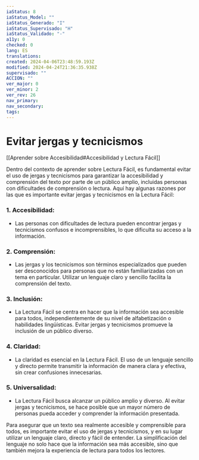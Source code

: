 ```yaml
---
iaStatus: 8
iaStatus_Model: ""
iaStatus_Generado: "I"
iaStatus_Supervisado: "H"
iaStatus_Validado: "-"
a11y: 0
checked: 0
lang: ES
translations: 
created: 2024-04-06T23:48:59.193Z
modified: 2024-04-24T21:36:35.938Z
supervisado: ""
ACCION: ""
ver_major: 0
ver_minor: 2
ver_rev: 26
nav_primary: 
nav_secondary: 
tags:
---
```

# Evitar jergas y tecnicismos

[[Aprender sobre Accesibilidad#Accesibilidad y Lectura Fácil]]

Dentro del contexto de aprender sobre Lectura Fácil, es fundamental evitar el uso de jergas y tecnicismos para garantizar la accesibilidad y comprensión del texto por parte de un público amplio, incluidas personas con dificultades de comprensión o lectura. Aquí hay algunas razones por las que es importante evitar jergas y tecnicismos en la Lectura Fácil:

### 1. Accesibilidad:

- Las personas con dificultades de lectura pueden encontrar jergas y tecnicismos confusos e incomprensibles, lo que dificulta su acceso a la información.

### 2. Comprensión:

- Las jergas y los tecnicismos son términos especializados que pueden ser desconocidos para personas que no están familiarizadas con un tema en particular. Utilizar un lenguaje claro y sencillo facilita la comprensión del texto.

### 3. Inclusión:

- La Lectura Fácil se centra en hacer que la información sea accesible para todos, independientemente de su nivel de alfabetización o habilidades lingüísticas. Evitar jergas y tecnicismos promueve la inclusión de un público diverso.

### 4. Claridad:

- La claridad es esencial en la Lectura Fácil. El uso de un lenguaje sencillo y directo permite transmitir la información de manera clara y efectiva, sin crear confusiones innecesarias.

### 5. Universalidad:

- La Lectura Fácil busca alcanzar un público amplio y diverso. Al evitar jergas y tecnicismos, se hace posible que un mayor número de personas pueda acceder y comprender la información presentada.

Para asegurar que un texto sea realmente accesible y comprensible para todos, es importante evitar el uso de jergas y tecnicismos, y en su lugar utilizar un lenguaje claro, directo y fácil de entender. La simplificación del lenguaje no solo hace que la información sea más accesible, sino que también mejora la experiencia de lectura para todos los lectores.